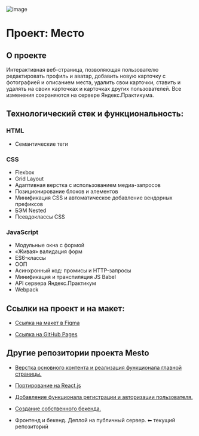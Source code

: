 ![image](https://github.com/RuslanVoronov/mesto/assets/102999328/eef5f601-e570-4982-a83e-8dbf230ef8d0)

# Проект: Место 
## О проекте
Интерактивная веб-страница, позволяющая пользователю редактировать профиль и аватар, добавить новую карточку с фотографией и описанием места, удалить свои карточки, ставить и удалять на своих карточках и карточках других пользователей. Все изменения сохраняются на сервере Яндекс.Практикума.
## Технологический стек и функциональность:
### HTML
- Семантические теги
### CSS
- Flexbox
- Grid Layout
- Адаптивная верстка с использованием медиа-запросов
- Позиционирование блоков и элементов
- Минификация CSS и автоматическое добавление вендорных префиксов
- БЭМ Nested
- Псевдоклассы CSS
### JavaScript
- Модульные окна с формой
- «Живая» валидация форм
- ES6-классы
- ООП
- Асинхронный код: промисы и HTTP-запросы
- Минификация и транспиляция JS Babel
- API сервера Яндекс.Практикум
- Webpack

## Ссылки на проект и на макет:
* [Ссылка на макет в Figma](https://www.figma.com/file/2cn9N9jSkmxD84oJik7xL7/JavaScript.-Sprint-4?node-id=0%3A1)

* [Ссылка на GitHub Pages](https://ruslanvoronov.github.io/mesto)

## Другие репозитории проекта Mesto

* [Верстка основного контента и реализация функционала главной страницы.](https://github.com/RuslanVoronov/mesto) 

* [Портирование на React.js](https://github.com/RuslanVoronov/mesto-react)
 
* [Добавление функционала регистрации и авторизации пользователя.](https://github.com/RuslanVoronov/react-mesto-auth)

* [Создание собственного бекенда.](https://github.com/RuslanVoronov/express-mesto-gha)

* Фронтенд и бекенд. Деплой на публичный сервер. ⬅ текущий репозиторий

